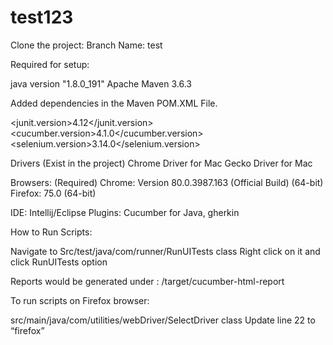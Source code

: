 # test123

Clone the project:
Branch Name: test

Required for setup:

java version "1.8.0_191"
Apache Maven 3.6.3


Added dependencies in the Maven POM.XML File.

<junit.version>4.12</junit.version>
<cucumber.version>4.1.0</cucumber.version>
<selenium.version>3.14.0</selenium.version>


Drivers (Exist in the project)
Chrome Driver for Mac
Gecko Driver for Mac

Browsers: (Required)
Chrome: Version 80.0.3987.163 (Official Build) (64-bit) 
Firefox: 75.0 (64-bit)

IDE: Intellij/Eclipse
Plugins: Cucumber for Java, gherkin

How to Run Scripts:

Navigate to 
Src/test/java/com/runner/RunUITests class
Right click on it and click RunUITests option

Reports would be generated under :
/target/cucumber-html-report


To run scripts on Firefox browser:

src/main/java/com/utilities/webDriver/SelectDriver class
Update line 22 to “firefox”
